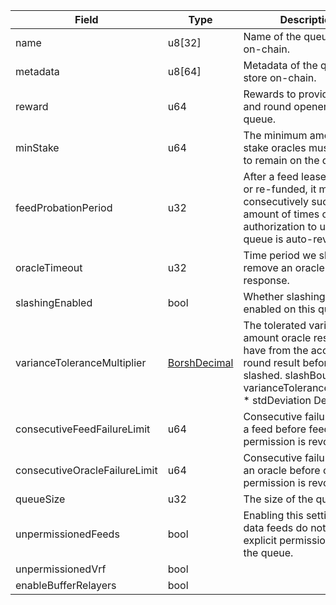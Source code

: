 | Field                         | Type                                           | Description                                                                                                                                                                     |
| ----------------------------- | ---------------------------------------------- | ------------------------------------------------------------------------------------------------------------------------------------------------------------------------------- |
| name                          | u8[32]                                         | Name of the queue to store on-chain.                                                                                                                                            |
| metadata                      | u8[64]                                         | Metadata of the queue to store on-chain.                                                                                                                                        |
| reward                        | u64                                            | Rewards to provide oracles and round openers on this queue.                                                                                                                     |
| minStake                      | u64                                            | The minimum amount of stake oracles must present to remain on the queue.                                                                                                        |
| feedProbationPeriod           | u32                                            | After a feed lease is funded or re-funded, it must consecutively succeed N amount of times or its authorization to use the queue is auto-revoked.                               |
| oracleTimeout                 | u32                                            | Time period we should remove an oracle after if no response.                                                                                                                    |
| slashingEnabled               | bool                                           | Whether slashing is enabled on this queue.                                                                                                                                      |
| varianceToleranceMultiplier   | [BorshDecimal](/solana/idl/types/borshdecimal) | The tolerated variance amount oracle results can have from the accepted round result before being slashed. slashBound = varianceToleranceMultiplier \* stdDeviation Default: 2. |
| consecutiveFeedFailureLimit   | u64                                            | Consecutive failure limit for a feed before feed permission is revoked.                                                                                                         |
| consecutiveOracleFailureLimit | u64                                            | Consecutive failure limit for an oracle before oracle permission is revoked.                                                                                                    |
| queueSize                     | u32                                            | The size of the queue.                                                                                                                                                          |
| unpermissionedFeeds           | bool                                           | Enabling this setting means data feeds do not need explicit permission to join the queue.                                                                                       |
| unpermissionedVrf             | bool                                           |                                                                                                                                                                                 |
| enableBufferRelayers          | bool                                           |                                                                                                                                                                                 |
